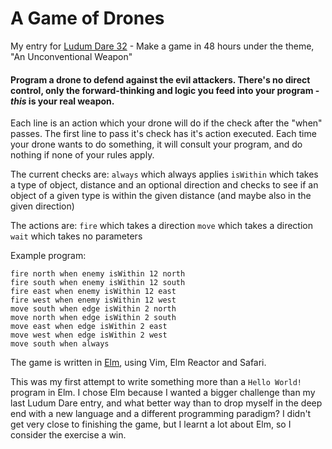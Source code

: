 # A Game of Drones
My entry for [Ludum Dare 32](http://ludumdare.com/compo/ludum-dare-32/?action=preview&uid=39783) - Make a game in 48 hours under the theme, "An Unconventional Weapon"

#### Program a drone to defend against the evil attackers. There's no direct control, only the forward-thinking and logic you feed into your program - *this* is your real weapon.

Each line is an action which your drone will do if the check after the "when" passes. The first line to pass it's check has it's action executed. Each time your drone wants to do something, it will consult your program, and do nothing if none of your rules apply.

The current checks are:
```always``` which always applies
```isWithin``` which takes a type of object, distance and an optional direction and checks to see if an object of a given type is within the given distance (and maybe also in the given direction)

The actions are:
```fire``` which takes a direction
```move``` which takes a direction
```wait``` which takes no parameters

Example program:

```
fire north when enemy isWithin 12 north
fire south when enemy isWithin 12 south
fire east when enemy isWithin 12 east
fire west when enemy isWithin 12 west
move south when edge isWithin 2 north
move north when edge isWithin 2 south
move east when edge isWithin 2 east
move west when edge isWithin 2 west
move south when always
```

The game is written in [Elm](http://elm-lang.org), using Vim, Elm Reactor and Safari.

This was my first attempt to write something more than a ```Hello World!``` program in Elm. I chose Elm because I wanted a bigger challenge than my last Ludum Dare entry, and what better way than to drop myself in the deep end with a new language and a different programming paradigm? I didn't get very close to finishing the game, but I learnt a lot about Elm, so I consider the exercise a win.

